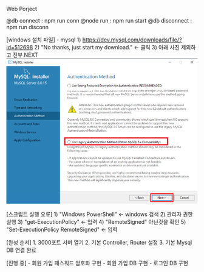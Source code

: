 Web Porject

@db connect
    : npm run conn
@node run
    : npm run start
@db disconnect
    : npm run disconn


[windows 설치 파일]
    - mysql
        1) https://dev.mysql.com/downloads/file/?id=512698
        2) "No thanks, just start my download." <- 클릭
        3)  아래 사진 제외하고 전부 NEXT
        ![DB설치](./mysqlSelect.png)

[스크립트 실행 오류]
    1) "Windows PowerShell" <- windows 검색
    2) 관리자 권한 실행
    3) "get-ExecutionPolicy" <- 입력
    4) "RemoteSigned" 아닌것을 확인
    5) "Set-ExecutionPolicy RemoteSigned" <- 입력


[완성 순서]
    1. 3000포트 서버 열기
    2. 기본 Controller, Router 설정
    3. 기본 Mysql DB 연결 완료

[진행 중]
    - 회원 가입 패스워드 암호화 구현
    - 회원 가입 DB 구현
    - 로그인 DB 구현
